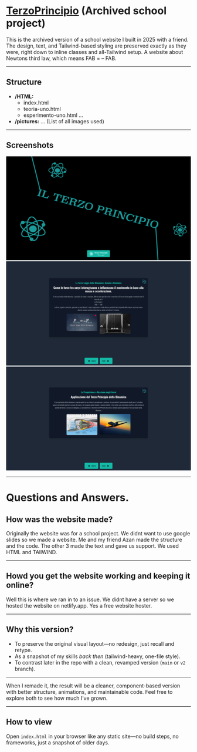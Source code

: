 # [TerzoPrincipio](https://terzoprincipio.netlify.app/) (Archived school project)

This is the archived version of a school website I built in 2025 with a friend. The design, text, and Tailwind-based styling are preserved exactly as they were, right down to inline classes and all-Tailwind setup.
A website about Newtons third law, which means FAB = – FAB.

---

## Structure
- **/HTML:**
  - index.html
  - teoria-uno.html
  - esperimento-uno.html
    ... 
- **/pictures:**
  ... (List of all images used)

---

## Screenshots 

![Screenshot](screenshots/Screenshot1.png)
![Screenshot](screenshots/Screenshot2.png)
![Screenshot](screenshots/Screenshot3.png)


---

# Questions and Answers.

## How was the website made?

Originally the website was for a school project. We didnt want to use google slides so we made a website.
Me and my friend Azan made the structure and the code. The other 3 made the text and gave us support.
We used HTML and TAIlWIND. 

---

## Howd you get the website working and keeping it online?

Well this is where we ran in to an issue. We didnt have a server so we hosted the website on netlify.app. Yes a free website hoster.

---

## Why this version?

- To preserve the original visual layout—no redesign, just recall and retype.
- As a snapshot of my skills *back then* (tailwind-heavy, one-file style).
- To contrast later in the repo with a clean, revamped version (`main` or `v2` branch).

---

When I remade it, the result will be a cleaner, component-based version with better structure, animations, and maintainable code. Feel free to explore both to see how much I’ve grown.

---

## How to view

Open `index.html` in your browser like any static site—no build steps, no frameworks, just a snapshot of older days.
